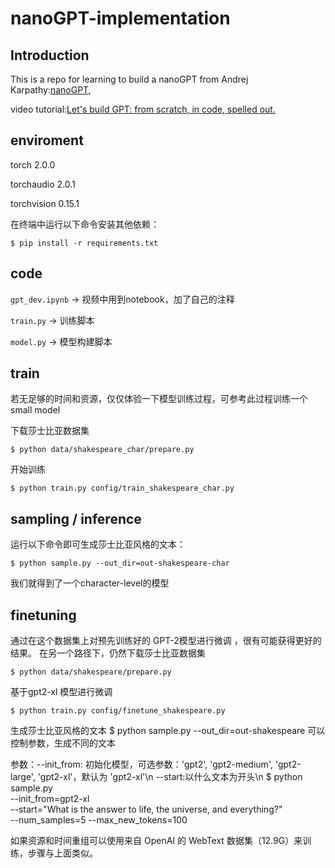 # nanoGPT-implementation
## Introduction
This is a repo for learning to build a nanoGPT from Andrej Karpathy:[nanoGPT](https://github.com/karpathy/nanoGPT), 

video tutorial:[Let's build GPT: from scratch, in code, spelled out.](https://www.youtube.com/watch?v=kCc8FmEb1nY)
## enviroment
torch                          2.0.0

torchaudio                     2.0.1

torchvision                    0.15.1

在终端中运行以下命令安装其他依赖：
```
$ pip install -r requirements.txt
```
## code
`gpt_dev.ipynb` -> 视频中用到notebook，加了自己的注释

`train.py` -> 训练脚本

`model.py` -> 模型构建脚本

## train
若无足够的时间和资源，仅仅体验一下模型训练过程，可参考此过程训练一个small model

下载莎士比亚数据集
```
$ python data/shakespeare_char/prepare.py
```
开始训练
```
$ python train.py config/train_shakespeare_char.py
```
## sampling / inference

运行以下命令即可生成莎士比亚风格的文本：
```
$ python sample.py --out_dir=out-shakespeare-char
```
我们就得到了一个character-level的模型
## finetuning

通过在这个数据集上对预先训练好的 GPT-2模型进行微调 ，很有可能获得更好的结果。
在另一个路径下，仍然下载莎士比亚数据集
```
$ python data/shakespeare/prepare.py
```
基于gpt2-xl 模型进行微调
```
$ python train.py config/finetune_shakespeare.py
```
生成莎士比亚风格的文本
$ python sample.py --out_dir=out-shakespeare
可以控制参数，生成不同的文本

参数：--init_from: 初始化模型，可选参数：'gpt2', 'gpt2-medium', 'gpt2-large', 'gpt2-xl'，默认为 'gpt2-xl'\n --start:以什么文本为开头\n 
$ python sample.py \
    --init_from=gpt2-xl \
    --start="What is the answer to life, the universe, and everything?" \
    --num_samples=5 --max_new_tokens=100
    
如果资源和时间重组可以使用来自 OpenAI 的 WebText 数据集（12.9G）来训练，步骤与上面类似。
